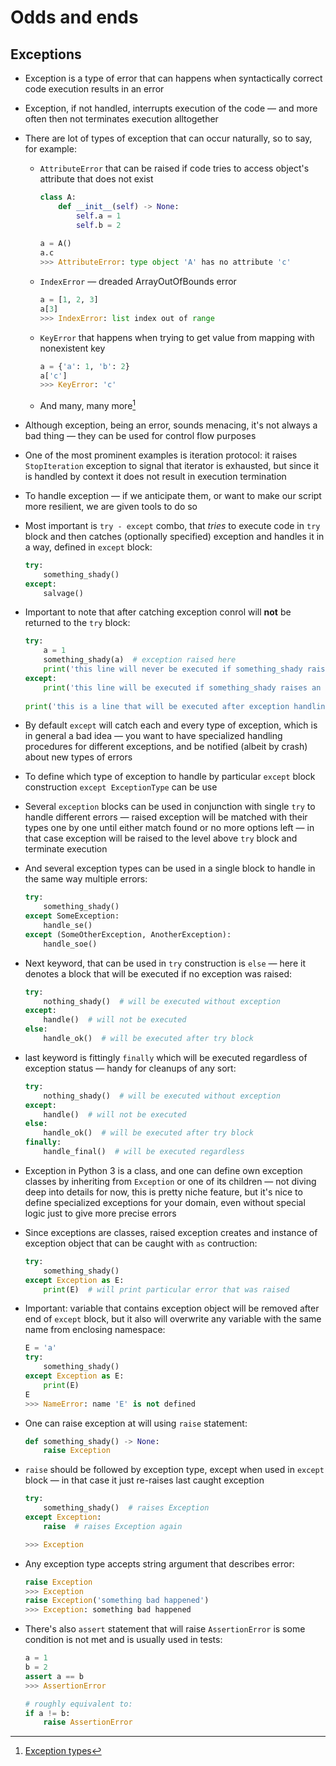 # Odds and ends

## Exceptions

* Exception is a type of error that can happens when syntactically correct code execution results in an error

* Exception, if not handled, interrupts execution of the code — and more often then not terminates execution alltogether

* There are lot of types of exception that can occur naturally, so to say, for example:

  * `AttributeError` that can be raised if code tries to access object's attribute that does not exist

    ```python
    class A:
        def __init__(self) -> None:
            self.a = 1
            self.b = 2
            
    a = A()
    a.c
    >>> AttributeError: type object 'A' has no attribute 'c'
    ```

  * `IndexError` — dreaded ArrayOutOfBounds error

    ```python
    a = [1, 2, 3]
    a[3]
    >>> IndexError: list index out of range
    ```

  * `KeyError` that happens when trying to get value from mapping with nonexistent key

    ```python
    a = {'a': 1, 'b': 2}
    a['c']
    >>> KeyError: 'c'
    ```

  * And many, many more[^1]

* Although exception, being an error, sounds menacing, it's not always a bad thing — they can be used for control flow purposes

* One of the most prominent examples is iteration protocol: it raises `StopIteration` exception to signal that iterator is exhausted, but since it is handled by context it does not result in execution termination

* To handle exception — if we anticipate them, or want to make our script more resilient, we are given tools to do so

* Most important is `try - except` combo, that *tries* to execute code in `try` block and then catches (optionally specified) exception and handles it in a way, defined in `except` block:
  ```python
  try:
      something_shady()
  except:
      salvage()
  ```

* Important to note that after catching exception conrol will **not** be returned to the `try` block:
  ```python
  try:
      a = 1
      something_shady(a)  # exception raised here
      print('this line will never be executed if something_shady raises an exception')
  except:
      print('this line will be executed if something_shady raises an exception')
      
  print('this is a line that will be executed after exception handling')
  ```

* By default `except` will catch each and every type of exception, which is in general a bad idea — you want to have specialized handling procedures for different exceptions, and be notified (albeit by crash) about new types of errors

* To define which type of exception to handle by particular `except` block construction `except ExceptionType` can be use

* Several `exception` blocks can be used in conjunction with single `try` to handle different errors — raised exception will be matched with their types one by one until either match found or no more options left — in that case exception will be raised to the level above `try` block and terminate execution

* And several exception types can be used in a single block to handle in the same way multiple errors:
  ```python
  try:
      something_shady()
  except SomeException:
      handle_se()
  except (SomeOtherException, AnotherException):
      handle_soe()
  ```

* Next keyword, that can be used in `try` construction is `else` — here it denotes a block that will be executed if no exception was raised:
  ```python
  try:
      nothing_shady()  # will be executed without exception
  except:
      handle()  # will not be executed
  else:
      handle_ok()  # will be executed after try block
  ```

* last keyword is fittingly `finally` which will be executed regardless of exception status — handy for cleanups of any sort:
  ```python
  try:
      nothing_shady()  # will be executed without exception
  except:
      handle()  # will not be executed
  else:
      handle_ok()  # will be executed after try block
  finally:
      handle_final()  # will be executed regardless 
  ```
  

* Exception in Python 3 is a class, and one can define own exception classes by inheriting from `Exception` or one of its children — not diving deep into details for now, this is pretty niche feature, but it's nice to define specialized exceptions for your domain, even without special logic just to give more precise errors

* Since exceptions are classes, raised exception creates and instance of exception object that can be caught with `as` contruction:
  ```python
  try:
      something_shady()
  except Exception as E:
      print(E)  # will print particular error that was raised
  ```

* Important: variable that contains exception object will be removed after end of `except` block, but it also will overwrite any variable with the same name from enclosing namespace:
  ```python
  E = 'a'
  try:
      something_shady()
  except Exception as E:
      print(E) 
  E
  >>> NameError: name 'E' is not defined
  ```

* One can raise exception at will using `raise` statement:
  ```python
  def something_shady() -> None:
      raise Exception
  ```

* `raise` should be followed by exception type, except when used in `except` block — in that case it just re-raises last caught exception

  ```python
  try:
      something_shady()  # raises Exception
  except Exception:
      raise  # raises Exception again
  
  >>> Exception
  ```

* Any exception type accepts string argument that describes error:
  ```python
  raise Exception
  >>> Exception
  raise Exception('something bad happened')
  >>> Exception: something bad happened
  ```

* There's also `assert` statement that will raise `AssertionError` is some condition is not met and is usually used in tests:
  ```python
  a = 1
  b = 2
  assert a == b
  >>> AssertionError
  
  # roughly equivalent to:
  if a != b:
      raise AssertionError
  ```



[^1]: [Exception types](https://docs.python.org/3/library/exceptions.html#Exception)

